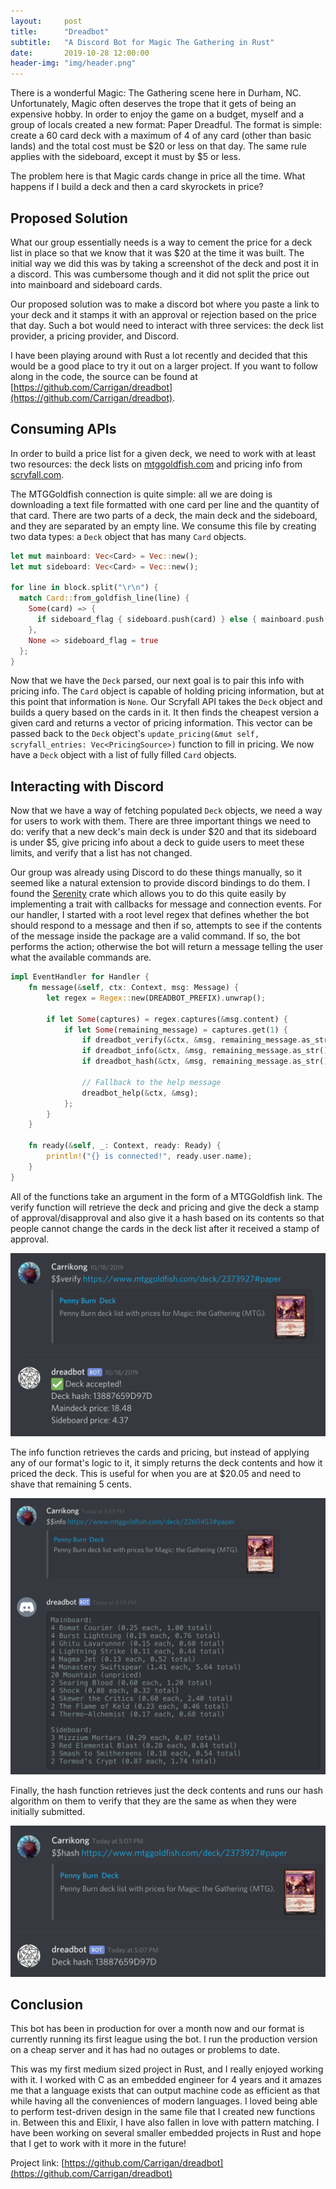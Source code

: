 ```yaml
---
layout:     post
title:      "Dreadbot"
subtitle:   "A Discord Bot for Magic The Gathering in Rust"
date:       2019-10-28 12:00:00
header-img: "img/header.png"
---
```


There is a wonderful Magic: The Gathering scene here in Durham, NC. Unfortunately, Magic often deserves the trope that it gets of being an expensive hobby. In order to enjoy the game on a budget, myself and a group of locals created a new format: Paper Dreadful. The format is simple: create a 60 card deck with a maximum of 4 of any card (other than basic lands) and the total cost must be $20 or less on that day. The same rule applies with the sideboard, except it must by $5 or less.

The problem here is that Magic cards change in price all the time. What happens if I build a deck and then a card skyrockets in price?

## Proposed Solution

What our group essentially needs is a way to cement the price for a deck list in place so that we know that it was $20 at the time it was built. The initial way we did this was by taking a screenshot of the deck and post it in a discord. This was cumbersome though and it did not split the price out into mainboard and sideboard cards.

Our proposed solution was to make a discord bot where you paste a link to your deck and it stamps it with an approval or rejection based on the price that day. Such a bot would need to interact with three services: the deck list provider, a pricing provider, and Discord.

I have been playing around with Rust a lot recently and decided that this would be a good place to try it out on a larger project. If you want to follow along in the code, the source can be found at [https://github.com/Carrigan/dreadbot](https://github.com/Carrigan/dreadbot).

## Consuming APIs

In order to build a price list for a given deck, we need to work with at least two resources: the deck lists on [mtggoldfish.com](https://mtggoldfish.com) and pricing info from [scryfall.com](http://scryfall.com).

The MTGGoldfish connection is quite simple: all we are doing is downloading a text file formatted with one card per line and the quantity of that card. There are two parts of a deck, the main deck and the sideboard, and they are separated by an empty line. We consume this file by creating two data types: a `Deck` object that has many `Card` objects.

```rust
let mut mainboard: Vec<Card> = Vec::new();
let mut sideboard: Vec<Card> = Vec::new();

for line in block.split("\r\n") {
  match Card::from_goldfish_line(line) {
    Some(card) => {
      if sideboard_flag { sideboard.push(card) } else { mainboard.push(card) }
    },
    None => sideboard_flag = true
  };
}
```

Now that we have the `Deck` parsed, our next goal is to pair this info with pricing info. The `Card` object is capable of holding pricing information, but at this point that information is `None`. Our Scryfall API takes the `Deck` object and builds a query based on the cards in it. It then finds the cheapest version a given card and returns a vector of pricing information. This vector can be passed back to the `Deck` object's `update_pricing(&mut self, scryfall_entries: Vec<PricingSource>)` function to fill in pricing. We now have a `Deck` object with a list of fully filled `Card` objects.

## Interacting with Discord

Now that we have a way of fetching populated `Deck` objects, we need a way for users to work with them. There are three important things we need to do: verify that a new deck's main deck is under $20 and that its sideboard is under $5, give pricing info about a deck to guide users to meet these limits, and verify that a list has not changed.

Our group was already using Discord to do these things manually, so it seemed like a natural extension to provide discord bindings to do them. I found the [Serenity](https://crates.io/crates/serenity) crate which allows you to do this quite easily by implementing a trait with callbacks for message and connection events. For our handler, I started with a root level regex that defines whether the bot should respond to a message and then if so, attempts to see if the contents of the message inside the package are a valid command. If so, the bot performs the action; otherwise the bot will return a message telling the user what the available commands are.

```rust
impl EventHandler for Handler {
    fn message(&self, ctx: Context, msg: Message) {
        let regex = Regex::new(DREADBOT_PREFIX).unwrap();

        if let Some(captures) = regex.captures(&msg.content) {
            if let Some(remaining_message) = captures.get(1) {
                if dreadbot_verify(&ctx, &msg, remaining_message.as_str()) { return }
                if dreadbot_info(&ctx, &msg, remaining_message.as_str()) { return }
                if dreadbot_hash(&ctx, &msg, remaining_message.as_str()) { return }

                // Fallback to the help message
                dreadbot_help(&ctx, &msg);
            };
        }
    }

    fn ready(&self, _: Context, ready: Ready) {
        println!("{} is connected!", ready.user.name);
    }
}
```

All of the functions take an argument in the form of a MTGGoldfish link. The verify function will retrieve the deck and pricing and give the deck a stamp of approval/disapproval and also give it a hash based on its contents so that people cannot change the cards in the deck list after it received a stamp of approval.

![Verify Function Example](/img/dreadbot_verify.png)

The info function retrieves the cards and pricing, but instead of applying any of our format's logic to it, it simply returns the deck contents and how it priced the deck. This is useful for when you are at $20.05 and need to shave that remaining 5 cents.

![Info Function Example](/img/dreadbot_info.png)

Finally, the hash function retrieves just the deck contents and runs our hash algorithm on them to verify that they are the same as when they were initially submitted.

![Hash Function Example](/img/dreadbot_hash.png)

## Conclusion

This bot has been in production for over a month now and our format is currently running its first league using the bot. I run the production version on a cheap server and it has had no outages or problems to date.

This was my first medium sized project in Rust, and I really enjoyed working with it. I worked with C as an embedded engineer for 4 years and it amazes me that a language exists that can output machine code as efficient as that while having all the conveniences of modern languages. I loved being able to perform test-driven design in the same file that I created new functions in. Between this and Elixir, I have also fallen in love with pattern matching. I have been working on several smaller embedded projects in Rust and hope that I get to work with it more in the future!

Project link: [https://github.com/Carrigan/dreadbot](https://github.com/Carrigan/dreadbot)